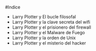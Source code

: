 #Indice

* Larry Plotter y El bucle filosofal
* Larry Plotter y la clave secreta del wifi
* Larry Plotter y el prisionero del firewall
* Larry Plotter y el Malware de Fuego
* Larry Plotter y la orden de Unix
* Larry Plotter y el misterio del hacker
